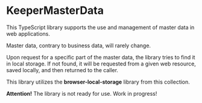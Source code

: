 # KeeperMasterData

This TypeScript library supports the use and management of master data in web applications.

Master data, contrary to business data, will rarely change. 

Upon request for a specific part of the master data, the library tries to find it in local storage. If not found, it will be requested from a given web resource, saved locally, and then returned to the caller. 

This library utilizes the **browser-local-storage** library from this collection.

**Attention!** The library is not ready for use. Work in progress!
